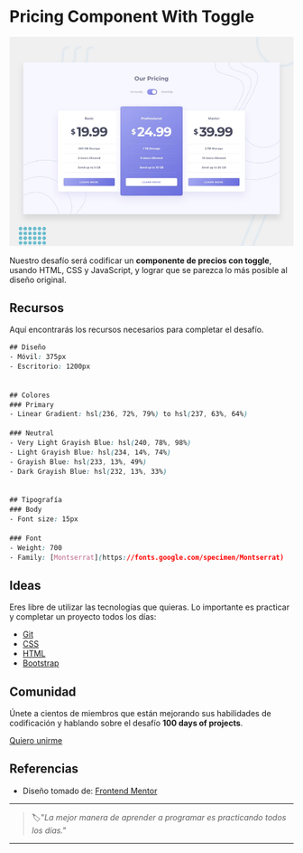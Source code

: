 # Pricing Component With Toggle

![pricing component with toggle](./img/51-day.jpg)

Nuestro desafío será codificar un **componente de precios con toggle**, usando HTML, CSS y JavaScript, y lograr que se parezca lo más posible al diseño original.

## Recursos

Aquí encontrarás los recursos necesarios para completar el desafío.

```css
## Diseño
- Móvil: 375px
- Escritorio: 1200px


## Colores
### Primary
- Linear Gradient: hsl(236, 72%, 79%) to hsl(237, 63%, 64%)

### Neutral
- Very Light Grayish Blue: hsl(240, 78%, 98%)
- Light Grayish Blue: hsl(234, 14%, 74%)
- Grayish Blue: hsl(233, 13%, 49%)
- Dark Grayish Blue: hsl(232, 13%, 33%)


## Tipografía
### Body
- Font size: 15px

### Font
- Weight: 700
- Family: [Montserrat](https://fonts.google.com/specimen/Montserrat)
```

## Ideas

Eres libre de utilizar las tecnologías que quieras. Lo importante es practicar y completar un proyecto todos los días:

- [Git](https://git-scm.com/)
- [CSS](https://www.w3schools.com/css/default.asp)
- [HTML](https://www.w3schools.com/html/default.asp)
- [Bootstrap](https://getbootstrap.com/)

## Comunidad

Únete a cientos de miembros que están mejorando sus habilidades de codificación y hablando sobre el desafío **100 days of projects**.

<a href="https://chat.whatsapp.com/LDaK0dksr8f7FbsTWSf0ww" class="btn">
  Quiero unirme
</a>


## Referencias

- Diseño tomado de: [Frontend Mentor](https://www.frontendmentor.io/challenges/pricing-component-with-toggle-8vPwRMIC)

---

> 🏷️"_La mejor manera de aprender a programar es practicando todos los días."_  

---
